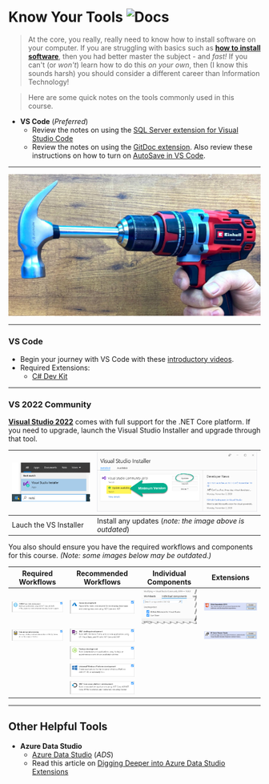 # Know Your Tools ![Docs](https://img.shields.io/badge/Documentation%20Status-%7E10%25%20Minimal%20Outline-lightgrey?logo=Read%20the%20Docs)

> At the core, you really, really need to know how to install software on your computer. If you are struggling with basics such as [**how to install software**](https://www.computerhope.com/issues/ch000561.htm), then you had better master the subject - and *fast!* If you can't (or *won't*) learn how to do this *on your own*, then (I know this sounds harsh) you should consider a different career than Information Technology!

> Here are some quick notes on the tools commonly used in this course.

- **VS Code** (*Preferred*)
  - Review the notes on using the [SQL Server extension for Visual Studio Code](https://docs.microsoft.com/en-us/sql/tools/visual-studio-code/sql-server-develop-use-vscode?view=sql-server-ver16)
  - Review the notes on using the [GitDoc extension](https://github.com/lostintangent/gitdoc#gitdoc-). Also review these instructions on how to turn on [AutoSave in VS Code](https://neutrondev.com/vs-code-auto-save/).

----

![Know your Tools](./images/KnowYourTools.jpg)

----

### VS Code

- Begin your journey with VS Code with these [introductory videos](https://code.visualstudio.com/docs/introvideos/overview).
- Required Extensions:
  - [C# Dev Kit](https://marketplace.visualstudio.com/items?itemName=ms-dotnettools.csdevkit)

----

### VS 2022 Community

[**Visual Studio 2022**](https://visualstudio.microsoft.com/) comes with full support for the .NET Core platform. If you need to upgrade, launch the Visual Studio Installer and upgrade through that tool.

| ![Launch VS Installer](../docs/images/vs-installer.png) | ![VS Install - Min VS2019 Version](../docs/images/vs-min-version.png) |
|--------------------------------------------------------|----------------------------------------------------------------------|
| Lauch the VS Installer | Install any updates (*note: the image above is outdated*) |

You also should ensure you have the required workflows and components for this course. *(Note: some images below may be outdated.)*

| Required Workflows | Recommended Workflows | Individual Components | Extensions |
|--------------------|-----------------------|-----------------------|------------|
| ![ASPNET and web development](../docs/images/vs-workload-asp-net-web.png) | ![Azure development](../docs/images/vs-workload-azure.png) | ![GH and LiveShare](../docs/images/vs-individual-components.png) | ![Web Essentials](../docs/images/vs-extension-web-essentials.png) |
| ![Data storage and processing](../docs/images/vs-workload-data-storage.png) | ![.NET desktop development](../docs/images/vs-workload-net-desktop.png) | | ![EF Core Power Tools](../docs/images/vs-extension-ef-core-power-tools.png) |
| | ![Node.js development](../docs/images/vs-workload-node.png) | | |
| | ![Universal Windows Platform development](../docs/images/vs-workload-uwp.png) | | |
| | ![.NET Core cross-platform development](../docs/images/vs-workload-net-core-cross-platform.png) | | |

----

## Other Helpful Tools

- **Azure Data Studio**
  - [Azure Data Studio](https://docs.microsoft.com/sql/azure-data-studio/download-azure-data-studio?view=sql-server-ver15) (*ADS*)
  - Read this article on [Digging Deeper into Azure Data Studio Extensions](https://www.sqlshack.com/digging-deeper-into-azure-data-studio-extensions-and-azure-sql-db-development/)
